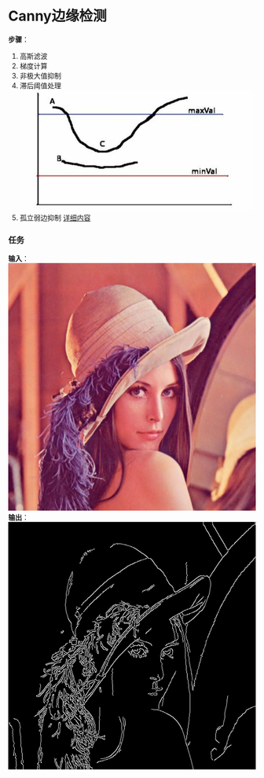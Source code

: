 # Canny边缘检测
**步骤**：  
1. 高斯滤波
2. 梯度计算
3. 非极大值抑制
4. 滞后阈值处理
  ![阈值处理](image/OIP-C.jpeg)
5. 孤立弱边抑制
[详细内容](https://zhuanlan.zhihu.com/p/99959996)  

### 任务
**输入**：  
![input](image/1.jpeg)  
**输出**：  
![output](image/output.png)